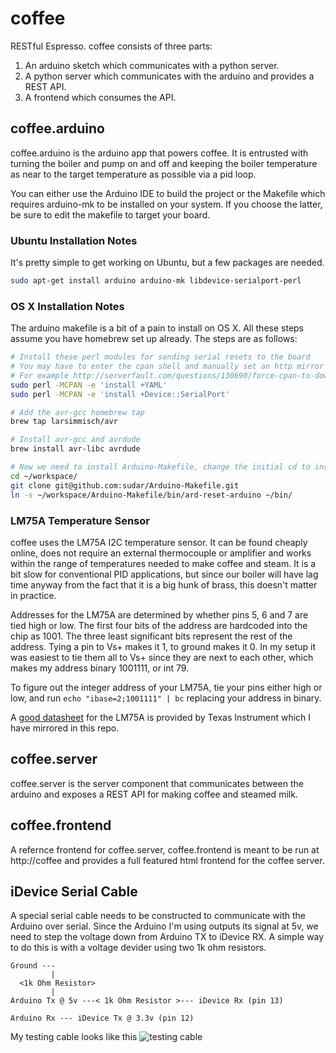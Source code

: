 # coffee

RESTful Espresso. coffee consists of three parts:

1. An arduino sketch which communicates with a python server.
2. A python server which communicates with the arduino and provides a REST API.
3. A frontend which consumes the API.

## coffee.arduino

coffee.arduino is the arduino app that powers coffee. It is entrusted with
turning the boiler and pump on and off and keeping the boiler temperature as
near to the target temperature as possible via a pid loop.

You can either use the Arduino IDE to build the project or the Makefile which
requires arduino-mk to be installed on your system. If you choose the latter,
be sure to edit the makefile to target your board.

### Ubuntu Installation Notes

It's pretty simple to get working on Ubuntu, but a few packages are needed.

```bash
sudo apt-get install arduino arduino-mk libdevice-serialport-perl
```

### OS X Installation Notes

The arduino makefile is a bit of a pain to install on OS X. All these steps
assume you have homebrew set up already. The steps are as follows:

```bash
# Install these perl modules for sending serial resets to the board
# You may have to enter the cpan shell and manually set an http mirror
# For example http://serverfault.com/questions/130690/force-cpan-to-download-via-http
sudo perl -MCPAN -e 'install +YAML'
sudo perl -MCPAN -e 'install +Device::SerialPort'

# Add the avr-gcc homebrew tap
brew tap larsimmisch/avr

# Install avr-gcc and avrdude
brew install avr-libc avrdude

# Now we need to install Arduino-Makefile, change the initial cd to install it elsewhere
cd ~/workspace/
git clone git@github.com:sudar/Arduino-Makefile.git
ln -s ~/workspace/Arduino-Makefile/bin/ard-reset-arduino ~/bin/
```

### LM75A Temperature Sensor
coffee uses the LM75A I2C temperature sensor. It can be found cheaply online,
does not require an external thermocouple or amplifier and works within the
range of temperatures needed to make coffee and steam. It is a bit slow for
conventional PID applications, but since our boiler will have lag time anyway
from the fact that it is a big hunk of brass, this doesn't matter in practice.

Addresses for the LM75A are determined by whether pins 5, 6 and 7 are tied high
or low. The first four bits of the address are hardcoded into the chip as 1001.
The three least significant bits represent the rest of the address. Tying a pin
to Vs+ makes it 1, to ground makes it 0. In my setup it was easiest to tie them
all to Vs+ since they are next to each other, which makes my address binary
1001111, or int 79.

To figure out the integer address of your LM75A, tie your pins either high or
low, and run `echo "ibase=2;1001111" | bc` replacing your address in binary.

A [good datasheet](https://raw.github.com/philipforget/coffee/master/doc/lm75a.pdf)
for the LM75A is provided by Texas Instrument which I have mirrored in this
repo.


## coffee.server

coffee.server is the server component that communicates between the arduino and
exposes a REST API for making coffee and steamed milk.


## coffee.frontend

A refernce frontend for coffee.server, coffee.frontend is meant to be run at
http://coffee and provides a full featured html frontend for the coffee server.

## iDevice Serial Cable

A special serial cable needs to be constructed to communicate with the Arduino
over serial. Since the Arduino I'm using outputs its signal at 5v, we need to
step the voltage down from Arduino TX to iDevice RX. A simple way to do this is
with a voltage devider using two 1k ohm resistors.

    Ground ---
             |
      <1k Ohm Resistor>
             |
    Arduino Tx @ 5v ---< 1k Ohm Resistor >--- iDevice Rx (pin 13)
    
    Arduino Rx --- iDevice Tx @ 3.3v (pin 12)

My testing cable looks like this
![testing cable](https://raw.github.com/philipforget/coffee/master/static/img/cable1.jpg)

